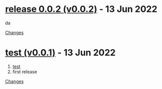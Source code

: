 <a name="v0.0.2"></a>
# [release 0.0.2 (v0.0.2)](https://github.com/shiyuhang0/changelog_test/releases/tag/v0.0.2) - 13 Jun 2022

da

[Changes][v0.0.2]


<a name="v0.0.1"></a>
# [test (v0.0.1)](https://github.com/shiyuhang0/changelog_test/releases/tag/v0.0.1) - 13 Jun 2022

1. [test](https://github.com/rhysd/changelog-from-release) 
2. first release

[Changes][v0.0.1]


[v0.0.2]: https://github.com/shiyuhang0/changelog_test/compare/v0.0.1...v0.0.2
[v0.0.1]: https://github.com/shiyuhang0/changelog_test/tree/v0.0.1

 <!-- Generated by https://github.com/rhysd/changelog-from-release -->
